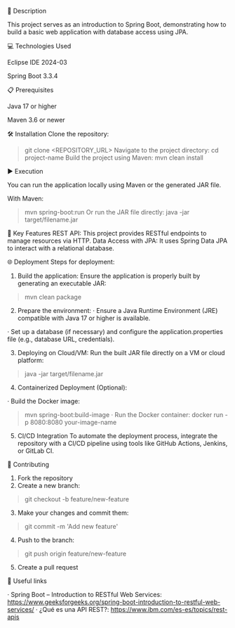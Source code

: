 📄 Description

This project serves as an introduction to Spring Boot, demonstrating how to build a basic web application with database access using JPA.

💻 Technologies Used

Eclipse IDE 2024-03

Spring Boot 3.3.4


📋 Prerequisites

Java 17 or higher

Maven 3.6 or newer


🛠️ Installation
Clone the repository:
> git clone <REPOSITORY_URL>
Navigate to the project directory:
> cd project-name
Build the project using Maven:
> mvn clean install

▶️ Execution

You can run the application locally using Maven or the generated JAR file.

With Maven:
> mvn spring-boot:run
Or run the JAR file directly:
> java -jar target/filename.jar

🔑 Key Features
REST API: This project provides RESTful endpoints to manage resources via HTTP.
Data Access with JPA: It uses Spring Data JPA to interact with a relational database.

🌐 Deployment
Steps for deployment:
1. Build the application: Ensure the application is properly built by generating an executable JAR:
> mvn clean package
2. Prepare the environment:
· Ensure a Java Runtime Environment (JRE) compatible with Java 17 or higher is available.

· Set up a database (if necessary) and configure the application.properties file (e.g., database URL, credentials).

3. Deploying on Cloud/VM: Run the built JAR file directly on a VM or cloud platform:
> java -jar target/filename.jar
4. Containerized Deployment (Optional):

· Build the Docker image:
> mvn spring-boot:build-image
· Run the Docker container:
> docker run -p 8080:8080 your-image-name
5. CI/CD Integration
To automate the deployment process, integrate the repository with a CI/CD pipeline using tools like GitHub Actions, Jenkins, or GitLab CI.


🤝 Contributing
1. Fork the repository
2. Create a new branch:
> git checkout -b feature/new-feature
3. Make your changes and commit them:
>git commit -m 'Add new feature'
4. Push to the branch:
> git push origin feature/new-feature
5. Create a pull request


🔗 Useful links

· Spring Boot – Introduction to RESTful Web Services: https://www.geeksforgeeks.org/spring-boot-introduction-to-restful-web-services/
· ¿Qué es una API REST?: https://www.ibm.com/es-es/topics/rest-apis
